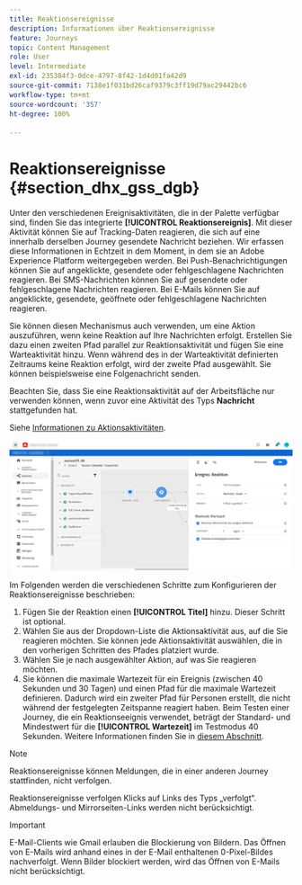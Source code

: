 ```yaml
---
title: Reaktionsereignisse
description: Informationen über Reaktionsereignisse
feature: Journeys
topic: Content Management
role: User
level: Intermediate
exl-id: 235384f3-0dce-4797-8f42-1d4d01fa42d9
source-git-commit: 7138e1f031bd26caf9379c3ff19d79ac29442bc6
workflow-type: tm+mt
source-wordcount: '357'
ht-degree: 100%

---
```


# Reaktionsereignisse {#section_dhx_gss_dgb}

Unter den verschiedenen Ereignisaktivitäten, die in der Palette verfügbar sind, finden Sie das integrierte **[!UICONTROL Reaktionsereignis]**. Mit dieser Aktivität können Sie auf Tracking-Daten reagieren, die sich auf eine innerhalb derselben Journey gesendete Nachricht beziehen. Wir erfassen diese Informationen in Echtzeit in dem Moment, in dem sie an Adobe Experience Platform weitergegeben werden. Bei Push-Benachrichtigungen können Sie auf angeklickte, gesendete oder fehlgeschlagene Nachrichten reagieren. Bei SMS-Nachrichten können Sie auf gesendete oder fehlgeschlagene Nachrichten reagieren. Bei E-Mails können Sie auf angeklickte, gesendete, geöffnete oder fehlgeschlagene Nachrichten reagieren.

Sie können diesen Mechanismus auch verwenden, um eine Aktion auszuführen, wenn keine Reaktion auf Ihre Nachrichten erfolgt. Erstellen Sie dazu einen zweiten Pfad parallel zur Reaktionsaktivität und fügen Sie eine Warteaktivität hinzu. Wenn während des in der Warteaktivität definierten Zeitraums keine Reaktion erfolgt, wird der zweite Pfad ausgewählt. Sie können beispielsweise eine Folgenachricht senden.

Beachten Sie, dass Sie eine Reaktionsaktivität auf der Arbeitsfläche nur verwenden können, wenn zuvor eine Aktivität des Typs **Nachricht** stattgefunden hat.

Siehe [Informationen zu Aktionsaktivitäten](../building-journeys/about-journey-activities.md#action-activities).

![](../assets/journey45.png)

Im Folgenden werden die verschiedenen Schritte zum Konfigurieren der Reaktionsereignisse beschrieben:

1. Fügen Sie der Reaktion einen **[!UICONTROL Titel]** hinzu. Dieser Schritt ist optional.
1. Wählen Sie aus der Dropdown-Liste die Aktionsaktivität aus, auf die Sie reagieren möchten. Sie können jede Aktionsaktivität auswählen, die in den vorherigen Schritten des Pfades platziert wurde.
1. Wählen Sie je nach ausgewählter Aktion, auf was Sie reagieren möchten.
1. Sie können die maximale Wartezeit für ein Ereignis (zwischen 40 Sekunden und 30 Tagen) und einen Pfad für die maximale Wartezeit definieren. Dadurch wird ein zweiter Pfad für Personen erstellt, die nicht während der festgelegten Zeitspanne reagiert haben. Beim Testen einer Journey, die ein Reaktionseeignis verwendet, beträgt der Standard- und Mindestwert für die **[!UICONTROL Wartezeit]** im Testmodus 40 Sekunden. Weitere Informationen finden Sie in [diesem Abschnitt](../building-journeys/testing-the-journey.md).

>[!NOTE]
>
>
>Reaktionsereignisse können Meldungen, die in einer anderen Journey stattfinden, nicht verfolgen.
>
>Reaktionsereignisse verfolgen Klicks auf Links des Typs „verfolgt“. Abmeldungs- und Mirrorseiten-Links werden nicht berücksichtigt.

>[!IMPORTANT]
>
>E-Mail-Clients wie Gmail erlauben die Blockierung von Bildern. Das Öffnen von E-Mails wird anhand eines in der E-Mail enthaltenen 0-Pixel-Bildes nachverfolgt. Wenn Bilder blockiert werden, wird das Öffnen von E-Mails nicht berücksichtigt.
